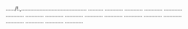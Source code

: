 ....../!.,........................................... ..........
............
............
............
............
............
............
............
............
............
............
............
............
............
............
............
............
............


